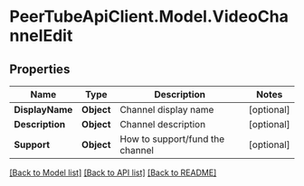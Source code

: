# PeerTubeApiClient.Model.VideoChannelEdit

## Properties

Name | Type | Description | Notes
------------ | ------------- | ------------- | -------------
**DisplayName** | **Object** | Channel display name | [optional] 
**Description** | **Object** | Channel description | [optional] 
**Support** | **Object** | How to support/fund the channel | [optional] 

[[Back to Model list]](../README.md#documentation-for-models) [[Back to API list]](../README.md#documentation-for-api-endpoints) [[Back to README]](../README.md)

